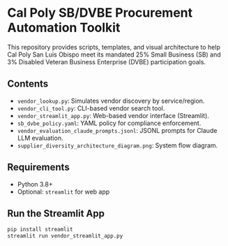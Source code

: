 # Cal Poly SB/DVBE Procurement Automation Toolkit

This repository provides scripts, templates, and visual architecture to help Cal Poly San Luis Obispo meet its mandated 25% Small Business (SB) and 3% Disabled Veteran Business Enterprise (DVBE) participation goals.

## Contents

- `vendor_lookup.py`: Simulates vendor discovery by service/region.
- `vendor_cli_tool.py`: CLI-based vendor search tool.
- `vendor_streamlit_app.py`: Web-based vendor interface (Streamlit).
- `sb_dvbe_policy.yaml`: YAML policy for compliance enforcement.
- `vendor_evaluation_claude_prompts.jsonl`: JSONL prompts for Claude LLM evaluation.
- `supplier_diversity_architecture_diagram.png`: System flow diagram.

## Requirements

- Python 3.8+
- Optional: `streamlit` for web app

## Run the Streamlit App

```bash
pip install streamlit
streamlit run vendor_streamlit_app.py
```